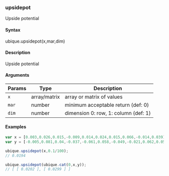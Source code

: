 ### upsidepot

Upside potential


#### Syntax

ubique.upsidepot(x,mar,dim)


#### Description

Upside potential  



#### Arguments

|Params|Type|Description
|---------|----|-----------
|`x` | array/matrix | array or matrix of values
|`mar` | number | minimum acceptable return (def: 0)
|`dim` | number | dimension 0: row, 1: column (def: 1)


#### Examples

```js
var x = [0.003,0.026,0.015,-0.009,0.014,0.024,0.015,0.066,-0.014,0.039];
var y = [-0.005,0.081,0.04,-0.037,-0.061,0.058,-0.049,-0.021,0.062,0.058];

ubique.upsidepot(x,0.1/100);
// 0.0194

ubique.upsidepot(ubique.cat(0,x,y));
// [ [ 0.0202 ], [ 0.0299 ] ]
```

